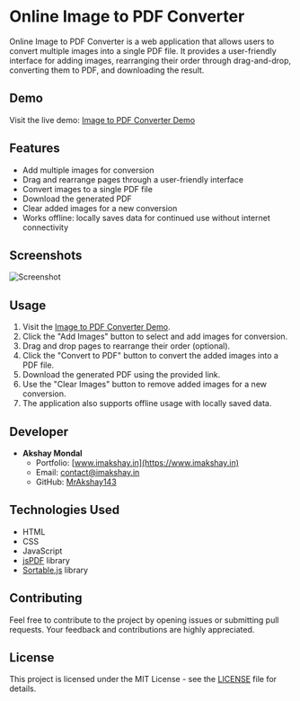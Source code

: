 # Online Image to PDF Converter

Online Image to PDF Converter is a web application that allows users to convert multiple images into a single PDF file. It provides a user-friendly interface for adding images, rearranging their order through drag-and-drop, converting them to PDF, and downloading the result.

## Demo

Visit the live demo: [Image to PDF Converter Demo](http://imakshay.in/onlineservices/imagetopdf/)

## Features

- Add multiple images for conversion
- Drag and rearrange pages through a user-friendly interface
- Convert images to a single PDF file
- Download the generated PDF
- Clear added images for a new conversion
- Works offline: locally saves data for continued use without internet connectivity

## Screenshots

![Screenshot](/path/to/screenshot.png)

## Usage

1. Visit the [Image to PDF Converter Demo](http://imakshay.in/onlineservices/imagetopdf/).
2. Click the "Add Images" button to select and add images for conversion.
3. Drag and drop pages to rearrange their order (optional).
4. Click the "Convert to PDF" button to convert the added images into a PDF file.
5. Download the generated PDF using the provided link.
6. Use the "Clear Images" button to remove added images for a new conversion.
7. The application also supports offline usage with locally saved data.

## Developer

- **Akshay Mondal**
  - Portfolio: [www.imakshay.in](https://www.imakshay.in)
  - Email: [contact@imakshay.in](mailto:contact@imakshay.in)
  - GitHub: [MrAkshay143](https://github.com/MrAkshay143)

## Technologies Used

- HTML
- CSS
- JavaScript
- [jsPDF](https://github.com/eKoopmans/html2pdf) library
- [Sortable.js](https://github.com/SortableJS/Sortable) library

## Contributing

Feel free to contribute to the project by opening issues or submitting pull requests. Your feedback and contributions are highly appreciated.

## License

This project is licensed under the MIT License - see the [LICENSE](LICENSE) file for details.
